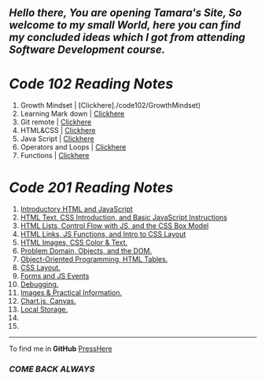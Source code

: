 ## _Hello there, You are opening Tamara's Site, So welcome to my small World, here you can find my concluded ideas which I got from attending Software Development course._ 

#  ***Code 102 Reading Notes***

     
1. Growth Mindset | [Clickhere]./code102/GrowthMindset) 
1. Learning Mark down  | [Clickhere](./code102/markdown)
1. Git remote | [Clickhere](./code102/Git-remote)
1. HTML&CSS | [Clickhere](./code102/class-03)
1. Java Script |  [Clickhere](./code102/class-04)
1. Operators and Loops | [Clickhere](./code102/class-05)  
1. Functions | [Clickhere](./code102/class-06)  

#  ***Code 201 Reading Notes***

1.  [Introductory HTML and JavaScript](./Code201/class-01)
1. [HTML Text, CSS Introduction, and Basic JavaScript Instructions](./Code201/class-02)
1. [HTML Lists, Control Flow with JS, and the CSS Box Model](./code201/class-03)
1. [HTML Links, JS Functions, and Intro to CSS Layout](./code201/class-04)
1. [HTML Images, CSS Color  & Text.](./code201/class-05)
1. [Problem Domain, Objects, and the DOM.](./code201/class-06)
1. [Object-Oriented Programming, HTML Tables.](./code201/class-07)
1. [CSS Layout.](./code201/class-08)
1. [Forms and JS Events](./code201/class-09)
1. [Debugging.](./code201/class-10)
1. [Images & Practical Information.](./code201/class-11)
1. [Chart.js, Canvas.](./code201/class-12)
1. [Local Storage.](./code201/class-13)
1. 
1. 


***


To find me in **GitHub** [PressHere](https://github.com/Tamaraalrashed)

### _COME BACK ALWAYS_

